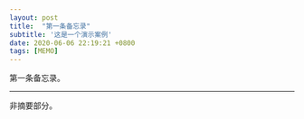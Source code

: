 ```yaml
---
layout: post
title:  "第一条备忘录"
subtitle: '这是一个演示案例'
date: 2020-06-06 22:19:21 +0800
tags: [MEMO]
---
```


第一条备忘录。

<!--excerpt-->

---

非摘要部分。
